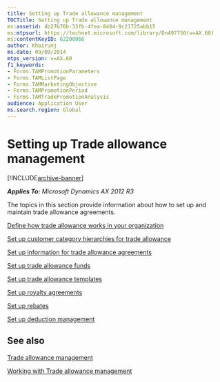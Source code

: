 ```yaml
---
title: Setting up Trade allowance management
TOCTitle: Setting up Trade allowance management
ms:assetid: 4b27b76b-33fb-4fea-8404-9c21725abb15
ms:mtpsurl: https://technet.microsoft.com/library/Dn497750(v=AX.60)
ms:contentKeyID: 62200066
author: Khairunj
ms.date: 09/09/2014
mtps_version: v=AX.60
f1_keywords:
- Forms.TAMPromotionParameters
- Forms.TAMListPage
- Forms.TAMMarketingObjective
- Forms.TAMPromotionPeriod
- Forms.TAMTradePromotionAnalysis
audience: Application User
ms.search.region: Global
---
```


# Setting up Trade allowance management 


[!INCLUDE[archive-banner](includes/archive-banner.md)]


_**Applies To:** Microsoft Dynamics AX 2012 R3_

The topics in this section provide information about how to set up and maintain trade allowance agreements.

[Define how trade allowance works in your organization](define-how-trade-allowance-works-in-your-organization.md)

[Set up customer category hierarchies for trade allowance](set-up-customer-category-hierarchies-for-trade-allowance.md)

[Set up information for trade allowance agreements](set-up-information-for-trade-allowance-agreements.md)

[Set up trade allowance funds](set-up-trade-allowance-funds.md)

[Set up trade allowance templates](set-up-trade-allowance-templates.md)

[Set up royalty agreements](set-up-royalty-agreements.md)

[Set up rebates](set-up-rebates.md)

[Set up deduction management](set-up-deduction-management.md)

## See also

[Trade allowance management](trade-allowance-management.md)

[Working with Trade allowance management](working-with-trade-allowance-management.md)

  


